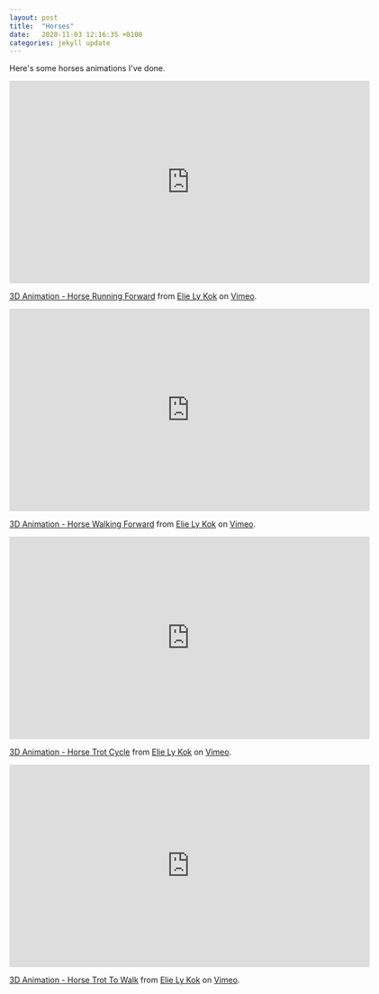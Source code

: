 ```yaml
---
layout: post
title:  "Horses"
date:   2020-11-03 12:16:35 +0100
categories: jekyll update
---
```


Here's some horses animations I've done.

<iframe src="https://player.vimeo.com/video/444989834" width="640" height="360" frameborder="0" allow="autoplay; fullscreen" allowfullscreen></iframe>
<p><a href="https://vimeo.com/444989834">3D Animation - Horse Running Forward</a> from <a href="https://vimeo.com/user4236670">Elie Ly Kok</a> on <a href="https://vimeo.com">Vimeo</a>.</p>

<iframe src="https://player.vimeo.com/video/443712960" width="640" height="360" frameborder="0" allow="autoplay; fullscreen" allowfullscreen></iframe>
<p><a href="https://vimeo.com/443712960">3D Animation - Horse Walking Forward</a> from <a href="https://vimeo.com/user4236670">Elie Ly Kok</a> on <a href="https://vimeo.com">Vimeo</a>.</p>

<iframe src="https://player.vimeo.com/video/420277993" width="640" height="360" frameborder="0" allow="autoplay; fullscreen" allowfullscreen></iframe>
<p><a href="https://vimeo.com/420277993">3D Animation - Horse Trot Cycle</a> from <a href="https://vimeo.com/user4236670">Elie Ly Kok</a> on <a href="https://vimeo.com">Vimeo</a>.</p>

<iframe src="https://player.vimeo.com/video/475823086" width="640" height="360" frameborder="0" allow="autoplay; fullscreen" allowfullscreen></iframe>
<p><a href="https://vimeo.com/475823086">3D Animation - Horse Trot To Walk</a> from <a href="https://vimeo.com/user4236670">Elie Ly Kok</a> on <a href="https://vimeo.com">Vimeo</a>.</p>